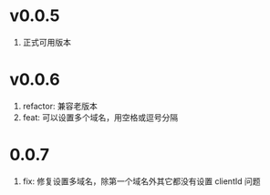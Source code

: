 # v0.0.5
1. 正式可用版本

# v0.0.6
1. refactor: 兼容老版本
2. feat: 可以设置多个域名，用空格或逗号分隔

# 0.0.7
1. fix: 修复设置多域名，除第一个域名外其它都没有设置 clientId 问题